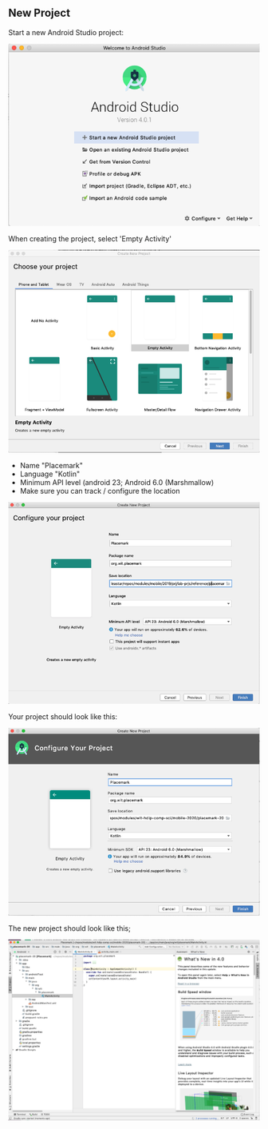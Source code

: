 ## New Project

Start a new Android Studio project:

![](img/02x.png)

When creating the project, select 'Empty Activity'

![](img/01.png)

- Name "Placemark"
- Language "Kotlin"
- Minimum API level (android 23; Android 6.0 (Marshmallow)
- Make sure you can track / configure the location

![](img/02.png)

Your project should look like this:

![](img/03x.png)

The new project should look like this;

![](img/04x.png)
